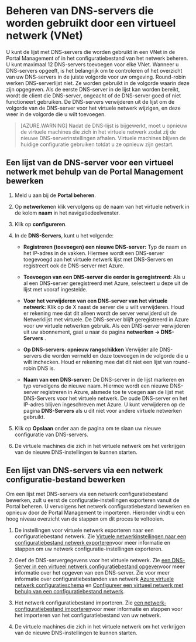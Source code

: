 <properties 
   pageTitle="Beheren van DNS-servers die worden gebruikt door een virtueel netwerk (VNet)"
   description="Meer informatie over het toevoegen en verwijderen van DNS-servers in een virtueel netwerk (vnet)"
   services="virtual-network"
   documentationCenter="na"
   authors="jimdial"
   manager="carmonm"
   editor="tysonn" />
<tags 
   ms.service="virtual-network"
   ms.devlang="na"
   ms.topic="article"
   ms.tgt_pltfrm="na"
   ms.workload="infrastructure-services"
   ms.date="03/15/2016"
   ms.author="jdial" />

# <a name="manage-dns-servers-used-by-a-virtual-network-vnet"></a>Beheren van DNS-servers die worden gebruikt door een virtueel netwerk (VNet)

U kunt de lijst met DNS-servers die worden gebruikt in een VNet in de Portal Management of in het configuratiebestand van het netwerk beheren. U kunt maximaal 12 DNS-servers toevoegen voor elke VNet. Wanneer u DNS-servers opgeeft, is het belangrijk om te controleren of het overzicht van uw DNS-servers in de juiste volgorde voor uw omgeving. Round-robin werken DNS-serverlijst niet. Ze worden gebruikt in de volgorde waarin deze zijn opgegeven. Als de eerste DNS-server in de lijst kan worden bereikt, wordt de client die DNS-server, ongeacht of de DNS-server goed of niet functioneert gebruiken. De DNS-servers verwijderen uit de lijst om de volgorde van de DNS-server voor het virtuele netwerk wijzigen, en deze weer in de volgorde die u wilt toevoegen.

>[AZURE.WARNING] Nadat de DNS-lijst is bijgewerkt, moet u opnieuw de virtuele machines die zich in het virtuele netwerk zodat zij de nieuwe DNS-serverinstellingen afhalen. Virtuele machines blijven de huidige configuratie gebruiken totdat u ze opnieuw zijn gestart.

## <a name="edit-a-dns-server-list-for-a-virtual-network-using-the-management-portal"></a>Een lijst van de DNS-server voor een virtueel netwerk met behulp van de Portal Management bewerken

1. Meld u aan bij de **Portal beheren**.

1. Op **netwerken**en klik vervolgens op de naam van het virtuele netwerk in de kolom **naam** in het navigatiedeelvenster.

1. Klik op **configureren**.

1. In de **DNS-Servers**, kunt u het volgende:

    - **Registreren (toevoegen) een nieuwe DNS-server:** Typ de naam en het IP-adres in de vakken. Hiermee wordt een DNS-server toegevoegd aan het virtuele netwerk lijst met DNS-Servers en registreert ook de DNS-server met Azure.

    - **Toevoegen van een DNS-server die eerder is geregistreerd:** Als u al een DNS-server geregistreerd met Azure, selecteert u deze uit de lijst met vooraf ingestelde.

    - **Voor het verwijderen van een DNS-server van het virtuele netwerk:** Klik op de X naast de server die u wilt verwijderen. Houd er rekening mee dat dit alleen wordt de server verwijderd uit de Netwerklijst met virtuele. De DNS-server blijft geregistreerd in Azure voor uw virtuele netwerken gebruik. Als een DNS-server verwijderen uit uw abonnement, gaat u naar de pagina **netwerken -> DNS-Servers** .

    - **Op DNS-servers: opnieuw rangschikken** Verwijder alle DNS-servers die worden vermeld en deze toevoegen in de volgorde die u wilt inchecken. Houd er rekening mee dat dit niet een lijst van round-robin DNS is.

    - **Naam van een DNS-server:** De DNS-server in de lijst markeren en typ vervolgens de nieuwe naam. Hiermee wordt een nieuwe DNS-server registreren in Azure, alsmede toe te voegen aan de lijst met DNS-Servers voor het virtuele netwerk. De oude DNS-server en het IP-adres blijven ingeschreven met Azure. U kunt verwijderen op de pagina **DNS-Servers** als u dit niet voor andere virtuele netwerken gebruikt.

1. Klik op **Opslaan** onder aan de pagina om te slaan uw nieuwe configuratie van DNS-servers.

1. De virtuele machines die zich in het virtuele netwerk om het verkrijgen van de nieuwe DNS-instellingen te kunnen starten.

## <a name="edit-a-dns-server-list-using-a-network-configuration-file"></a>Een lijst van DNS-servers via een netwerk configuratie-bestand bewerken

Om een lijst met DNS-servers via een netwerk configuratiebestand bewerken, zult u eerst de configuratie-instellingen exporteren vanuit de Portal beheren. U vervolgens het netwerk configuratiebestand bewerken en opnieuw door de Portal Management te importeren. Hieronder vindt u een hoog niveau overzicht van de stappen om dit proces te voltooien.

1. De instellingen voor virtuele netwerk exporteren naar een configuratiebestand netwerk. Zie [Virtuele netwerkinstellingen naar een configuratiebestand netwerk exporteren](virtual-networks-using-network-configuration-file.md)voor meer informatie en stappen om uw netwerk configuratie-instellingen exporteren.

1. Geef de DNS-servergegevens voor het virtuele netwerk. Zie [een DNS-Server in een virtueel netwerk configuratiebestand opgeven](virtual-networks-specifying-a-dns-settings-in-a-virtual-network-configuration-file.md)voor meer informatie over het opgeven van een DNS-server. Zie voor meer informatie over configuratiebestanden van netwerk [Azure virtuele netwerk configuratieschema](https://msdn.microsoft.com/library/azure/jj157100.aspx) en [Configureer een virtueel netwerk met behulp van een configuratiebestand netwerk](virtual-networks-using-network-configuration-file.md).

1. Het netwerk configuratiebestand importeren. Zie [een netwerk-configuratiebestand importeren](virtual-networks-using-network-configuration-file.md)voor meer informatie en stappen voor het importeren van het configuratiebestand van uw netwerk.

1. De virtuele machines die zich in het virtuele netwerk om het verkrijgen van de nieuwe DNS-instellingen te kunnen starten.
